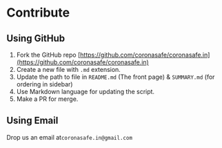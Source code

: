 # Contribute

## Using GitHub <a id="using-github"></a>

1. Fork the GitHub repo [https://github.com/coronasafe/coronasafe.in​](https://github.com/coronasafe/coronasafe.in​)
2. Create a new file with `.md` extension.
3. Update the path to file in `README.md` \(The front page\) & `SUMMARY.md` \(for ordering in sidebar\)
4. Use Markdown language for updating the script.
5. Make a PR for merge.

## Using Email <a id="using-email"></a>

Drop us an email at`coronasafe.in@gmail.com`

